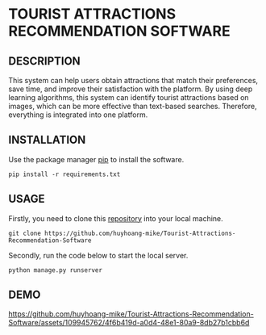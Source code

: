 # TOURIST ATTRACTIONS RECOMMENDATION SOFTWARE
## DESCRIPTION
This system can help users obtain attractions that match their preferences, save time, and improve their satisfaction with the platform. By using deep learning algorithms, this system can identify tourist attractions based on images, which can be more effective than text-based searches. Therefore, everything is integrated into one platform.
## INSTALLATION
Use the package manager [pip](https://pypi.org/project/pip/) to install the software.
``` 
pip install -r requirements.txt
```
## USAGE
Firstly, you need to clone this [repository]([https://pypi.org/project/pip/](https://github.com/huyhoang-mike/Tourist-Attractions-Recommendation-Software)) into your local machine.
```
git clone https://github.com/huyhoang-mike/Tourist-Attractions-Recommendation-Software
```
Secondly, run the code below to start the local server.
```
python manage.py runserver
```
## DEMO

https://github.com/huyhoang-mike/Tourist-Attractions-Recommendation-Software/assets/109945762/4f6b419d-a0d4-48e1-80a9-8db27b1cbb6d

